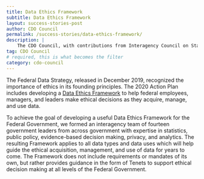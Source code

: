 ```yaml
---
title: Data Ethics Framework
subtitle: Data Ethics Framework
layout: success-stories-post
author: CDO Council
permalink: /success-stories/data-ethics-framework/
description: |
    The CDO Council, with contributions from Interagency Council on Statistical Policy (ICSP) and the Federal Privacy Council (FPC), developed a <a href="https://resources.data.gov/assets/documents/fds-data-ethics-framework.pdf">Data Ethics Framework</a> that can be used by federal leaders and data users as they make ethical decisions when acquiring, managing, and using data. 
tag: CDO Council
# required, this is what becomes the filter
category: cdo-council
---
```


The Federal Data Strategy, released in December 2019, recognized the importance of ethics in its founding principles. The 2020 Action Plan includes developing a [Data Ethics Framework](https://resources.data.gov/assets/documents/fds-data-ethics-framework.pdf) to help federal employees, managers, and leaders make ethical decisions as they acquire, manage, and use data.

To achieve the goal of developing a useful Data Ethics Framework for the Federal Government, we formed an interagency team of fourteen government leaders from across government with expertise in statistics, public policy, evidence-based decision making, privacy, and analytics. The resulting Framework applies to all data types and data uses which will help guide the ethical acquisition, management, and use of data for years to come. The Framework does not include requirements or mandates of its own, but rather provides guidance in the form of Tenets to support ethical decision making at all levels of the Federal Government. 
